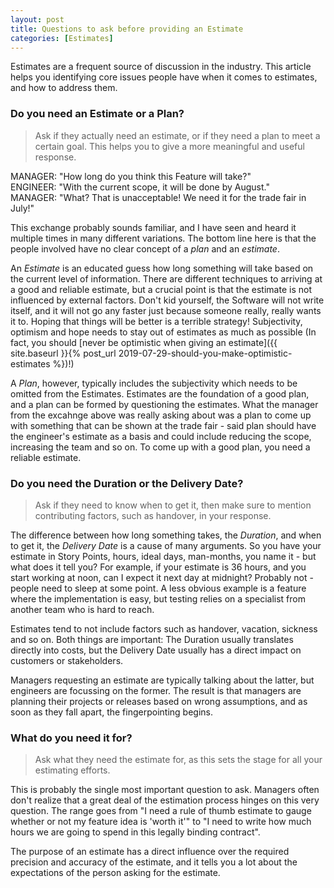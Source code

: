 ```yaml
---
layout: post
title: Questions to ask before providing an Estimate
categories: [Estimates]
---
```

Estimates are a frequent source of discussion in the industry. This article helps you identifying core issues people have when it comes to estimates, and how to address them.

### Do you need an Estimate or a Plan?
>Ask if they actually need an estimate, or if they need a plan to meet a certain goal. This helps you to give a more meaningful and useful response.

MANAGER: "How long do you think this Feature will take?"    
ENGINEER: "With the current scope, it will be done by August."  
MANAGER: "What? That is unacceptable! We need it for the trade fair in July!"  

This exchange probably sounds familiar, and I have seen and heard it multiple times in many different variations. The bottom line here is that the people involved have no clear concept of a *plan* and an *estimate*.

An *Estimate* is an educated guess how long something will take based on the current level of information. There are different techniques to arriving at a good and reliable estimate, but a crucial point is that the estimate is not influenced by external factors. Don't kid yourself, the Software will not write itself, and it will not go any faster just because someone really, really wants it to. Hoping that things will be better is a terrible strategy! Subjectivity, optimism and hope needs to stay out of estimates as much as possible (In fact, you should [never be optimistic when giving an estimate]({{ site.baseurl }}{% post_url 2019-07-29-should-you-make-optimistic-estimates %})!)

A *Plan*, however, typically includes the subjectivity which needs to be omitted from the Estimates. Estimates are the foundation of a good plan, and a plan can be formed by questioning the estimates. What the manager from the excahnge above was really asking about was a plan to come up with something that can be shown at the trade fair - said plan should have the engineer's estimate as a basis and could include reducing the scope, increasing the team and so on. To come up with a good plan, you need a reliable estimate.



### Do you need the Duration or the Delivery Date?
> Ask if they need to know when to get it, then make sure to mention contributing factors, such as handover, in your response.

The difference between how long something takes, the *Duration*, and when to get it, the *Delivery Date* is a cause of many arguments. So you have your estimate in Story Points, hours, ideal days, man-months, you name it - but what does it tell you? For example, if your estimate is 36 hours, and you start working at noon, can I expect it next day at midnight? Probably not - people need to sleep at some point. A less obvious example is a feature where the implementation is easy, but testing relies on a specialist from another team who is hard to reach.

Estimates tend to not include factors such as handover, vacation, sickness and so on. Both things are important: The Duration usually translates directly into costs, but the Delivery Date usually has a direct impact on customers or stakeholders.

Managers requesting an estimate are typically talking about the latter, but engineers are focussing on the former. The result is that managers are planning their projects or releases based on wrong assumptions, and as soon as they fall apart, the fingerpointing begins.

### What do you need it for?
> Ask what they need the estimate for, as this sets the stage for all your estimating efforts.

This is probably the single most important question to ask. Managers often don't realize that a great deal of the estimation process hinges on this very question. The range goes from "I need a rule of thumb estimate to gauge whether or not my feature idea is 'worth it'" to "I need to write how much hours we are going to spend in this legally binding contract".

The purpose of an estimate has a direct influence over the required precision and accuracy of the estimate, and it tells you a lot about the expectations of the person asking for the estimate.